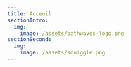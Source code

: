 ```yaml
---
title: Acceuil
sectionIntro:
  img:
    image: /assets/pathwaves-logo.png
sectionSecond:
  img:
    image: /assets/squiggle.png
---
```

